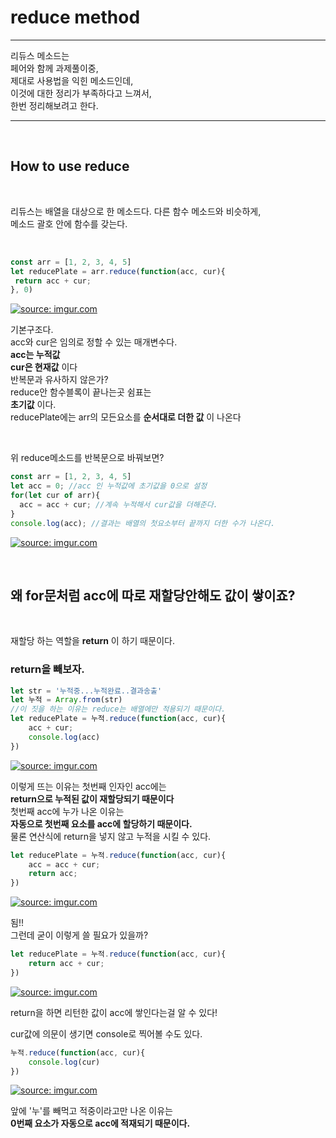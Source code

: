 # reduce method
___  
리듀스 메소드는  
페어와 함께 과제풀이중,  
제대로 사용법을 익힌 메소드인데,  
이것에 대한 정리가 부족하다고 느껴서,  
한번 정리해보려고 한다.
___
</br>

## How to use reduce

</br>

리듀스는 배열을 대상으로 한 메소드다.
다른 함수 메소드와 비슷하게,  
메소드 괄호 안에 함수를 갖는다.  

</br>  

```javascript
const arr = [1, 2, 3, 4, 5]
let reducePlate = arr.reduce(function(acc, cur){
 return acc + cur;
}, 0)
```  
<a href="https://imgur.com/4LhPs9s"><img src="https://i.imgur.com/4LhPs9sm.png" title="source: imgur.com" /></a>

기본구조다.  
acc와 cur은 임의로 정할 수 있는 매개변수다.  
__acc는 누적값__  
__cur은 현재값__ 이다  
반복문과 유사하지 않은가?  
reduce안 함수블록이 끝나는곳 쉼표는  
__초기값__ 이다.  
reducePlate에는 arr의 모든요소를 __순서대로 더한 값__ 이 나온다

</br>

위 reduce메소드를 반복문으로 바꿔보면?  
```javascript
const arr = [1, 2, 3, 4, 5]
let acc = 0; //acc 인 누적값에 초기값을 0으로 설정
for(let cur of arr){
  acc = acc + cur; //계속 누적해서 cur값을 더해준다.
}
console.log(acc); //결과는 배열의 첫요소부터 끝까지 더한 수가 나온다.
```
<a href="https://imgur.com/zaRKKOf"><img src="https://i.imgur.com/zaRKKOfm.png" title="source: imgur.com" /></a>  


</br>

## 왜 for문처럼 acc에 따로 재할당안해도 값이 쌓이죠?  
</br>

재할당 하는 역할을 __return__ 이 하기 때문이다.  

### return을 빼보자.  
```javascript
let str = '누적중...누적완료..결과송출'
let 누적 = Array.from(str) 
//이 짓을 하는 이유는 reduce는 배열에만 적용되기 때문이다.
let reducePlate = 누적.reduce(function(acc, cur){
    acc + cur;
    console.log(acc)
})
```  
<a href="https://imgur.com/NZpdz4b"><img src="https://i.imgur.com/NZpdz4bm.png" title="source: imgur.com" /></a>

이렇게 뜨는 이유는 첫번째 인자인 acc에는  
__return으로 누적된 값이 재할당되기 때문이다__  
첫번째 acc에 누가 나온 이유는  
__자동으로 첫번째 요소를 acc에 할당하기 때문이다.__  
물론 연산식에 return을 넣지 않고 누적을 시킬 수 있다.
```javascript
let reducePlate = 누적.reduce(function(acc, cur){
    acc = acc + cur;
    return acc;
})
```
<a href="https://imgur.com/rtBKgcg"><img src="https://i.imgur.com/rtBKgcgm.png" title="source: imgur.com" /></a>


됨!!  
그런데 굳이 이렇게 쓸 필요가 있을까?  
```javascript
let reducePlate = 누적.reduce(function(acc, cur){
    return acc + cur;
})
```  
<a href="https://imgur.com/PUeao9P"><img src="https://i.imgur.com/PUeao9Pm.png" title="source: imgur.com" /></a>

return을 하면 리턴한 값이 acc에 쌓인다는걸 알 수 있다!  

cur값에 의문이 생기면 console로 찍어볼 수도 있다.  
```javascript
누적.reduce(function(acc, cur){
    console.log(cur)
})
```  

<a href="https://imgur.com/r8FPygc"><img src="https://i.imgur.com/r8FPygcm.png" title="source: imgur.com" /></a>


앞에 '누'를 빼먹고 적중이라고만 나온 이유는  
__0번째 요소가 자동으로 acc에 적재되기 때문이다.__









